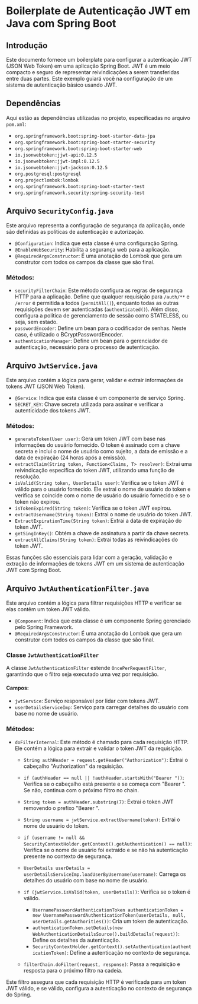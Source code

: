 # Boilerplate de Autenticação JWT em Java com Spring Boot

## Introdução
Este documento fornece um boilerplate para configurar a autenticação JWT (JSON Web Token) em uma aplicação Spring Boot. JWT é um meio compacto e seguro de representar reivindicações a serem transferidas entre duas partes. Este exemplo guiará você na configuração de um sistema de autenticação básico usando JWT.

## Dependências
Aqui estão as dependências utilizadas no projeto, especificadas no arquivo `pom.xml`:

- `org.springframework.boot:spring-boot-starter-data-jpa`
- `org.springframework.boot:spring-boot-starter-security`
- `org.springframework.boot:spring-boot-starter-web`
- `io.jsonwebtoken:jjwt-api:0.12.5`
- `io.jsonwebtoken:jjwt-impl:0.12.5`
- `io.jsonwebtoken:jjwt-jackson:0.12.5`
- `org.postgresql:postgresql`
- `org.projectlombok:lombok`
- `org.springframework.boot:spring-boot-starter-test`
- `org.springframework.security:spring-security-test`


## Arquivo `SecurityConfig.java`

Este arquivo representa a configuração de segurança da aplicação, onde são definidas as políticas de autenticação e autorização.

- `@Configuration`: Indica que esta classe é uma configuração Spring.
- `@EnableWebSecurity`: Habilita a segurança web para a aplicação.
- `@RequiredArgsConstructor`: É uma anotação do Lombok que gera um construtor com todos os campos da classe que são final.

### Métodos:

- `securityFilterChain`: Este método configura as regras de segurança HTTP para a aplicação. Define que qualquer requisição para `/auth/**` e `/error` é permitida a todos (`permitAll()`), enquanto todas as outras requisições devem ser autenticadas (`authenticated()`). Além disso, configura a política de gerenciamento de sessão como STATELESS, ou seja, sem estado.
- `passwordEncoder`: Define um bean para o codificador de senhas. Neste caso, é utilizado o BCryptPasswordEncoder.
- `authenticationManager`: Define um bean para o gerenciador de autenticação, necessário para o processo de autenticação.

## Arquivo `JwtService.java`

Este arquivo contém a lógica para gerar, validar e extrair informações de tokens JWT (JSON Web Token).

- `@Service`: Indica que esta classe é um componente de serviço Spring.
- `SECRET_KEY`: Chave secreta utilizada para assinar e verificar a autenticidade dos tokens JWT.

### Métodos:

- `generateToken(User user)`: Gera um token JWT com base nas informações do usuário fornecido. O token é assinado com a chave secreta e inclui o nome de usuário como sujeito, a data de emissão e a data de expiração (24 horas após a emissão).
- `extractClaim(String token, Function<Claims, T> resolver)`: Extrai uma reivindicação específica do token JWT, utilizando uma função de resolução.
- `isValid(String token, UserDetails user)`: Verifica se o token JWT é válido para o usuário fornecido. Ele extrai o nome de usuário do token e verifica se coincide com o nome de usuário do usuário fornecido e se o token não expirou.
- `isTokenExpired(String token)`: Verifica se o token JWT expirou.
- `extractUsername(String token)`: Extrai o nome de usuário do token JWT.
- `ExtractExpirationTime(String token)`: Extrai a data de expiração do token JWT.
- `getSingInKey()`: Obtém a chave de assinatura a partir da chave secreta.
- `extractAllClaims(String token)`: Extrai todas as reivindicações do token JWT.

Essas funções são essenciais para lidar com a geração, validação e extração de informações de tokens JWT em um sistema de autenticação JWT com Spring Boot.


## Arquivo `JwtAuthenticationFilter.java`

Este arquivo contém a lógica para filtrar requisições HTTP e verificar se elas contêm um token JWT válido.

- `@Component`: Indica que esta classe é um componente Spring gerenciado pelo Spring Framework.
- `@RequiredArgsConstructor`: É uma anotação do Lombok que gera um construtor com todos os campos da classe que são final.

### Classe `JwtAuthenticationFilter`

A classe `JwtAuthenticationFilter` estende `OncePerRequestFilter`, garantindo que o filtro seja executado uma vez por requisição.

#### Campos:

- `jwtService`: Serviço responsável por lidar com tokens JWT.
- `userDetailsServiceImp`: Serviço para carregar detalhes do usuário com base no nome de usuário.

### Métodos:

- `doFilterInternal`: Este método é chamado para cada requisição HTTP. Ele contém a lógica para extrair e validar o token JWT da requisição.

  - `String authHeader = request.getHeader("Authorization")`: Extrai o cabeçalho "Authorization" da requisição.
  - `if (authHeader == null || !authHeader.startsWith("Bearer "))`: Verifica se o cabeçalho está presente e se começa com "Bearer ". Se não, continua com o próximo filtro no chain.
  - `String token = authHeader.substring(7)`: Extrai o token JWT removendo o prefixo "Bearer ".
  - `String username = jwtService.extractUsername(token)`: Extrai o nome de usuário do token.
  - `if (username != null && SecurityContextHolder.getContext().getAuthentication() == null)`: Verifica se o nome de usuário foi extraído e se não há autenticação presente no contexto de segurança.
  - `UserDetails userDetails = userDetailsServiceImp.loadUserByUsername(username)`: Carrega os detalhes do usuário com base no nome de usuário.
  - `if (jwtService.isValid(token, userDetails))`: Verifica se o token é válido.
    - `UsernamePasswordAuthenticationToken authenticationToken = new UsernamePasswordAuthenticationToken(userDetails, null, userDetails.getAuthorities())`: Cria um token de autenticação.
    - `authenticationToken.setDetails(new WebAuthenticationDetailsSource().buildDetails(request))`: Define os detalhes da autenticação.
    - `SecurityContextHolder.getContext().setAuthentication(authenticationToken)`: Define a autenticação no contexto de segurança.

  - `filterChain.doFilter(request, response)`: Passa a requisição e resposta para o próximo filtro na cadeia.

Este filtro assegura que cada requisição HTTP é verificada para um token JWT válido, e se válido, configura a autenticação no contexto de segurança do Spring.

